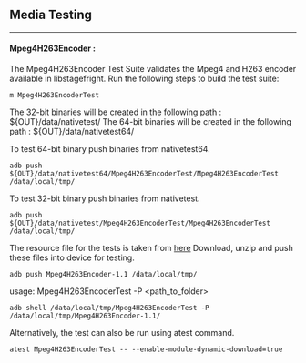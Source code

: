 ## Media Testing ##
---

#### Mpeg4H263Encoder :
The Mpeg4H263Encoder Test Suite validates the Mpeg4 and H263 encoder available in libstagefright.
Run the following steps to build the test suite:
```
m Mpeg4H263EncoderTest
```

The 32-bit binaries will be created in the following path : ${OUT}/data/nativetest/
The 64-bit binaries will be created in the following path : ${OUT}/data/nativetest64/

To test 64-bit binary push binaries from nativetest64.
```
adb push ${OUT}/data/nativetest64/Mpeg4H263EncoderTest/Mpeg4H263EncoderTest /data/local/tmp/
```

To test 32-bit binary push binaries from nativetest.
```
adb push ${OUT}/data/nativetest/Mpeg4H263EncoderTest/Mpeg4H263EncoderTest /data/local/tmp/
```

The resource file for the tests is taken from [here](https://dl.google.com/android-unittest/media/frameworks/av/media/module/codecs/m4v_h263/enc/test/Mpeg4H263Encoder-1.1.zip) Download, unzip and push these files into device for testing.

```
adb push Mpeg4H263Encoder-1.1 /data/local/tmp/
```

usage: Mpeg4H263EncoderTest -P \<path_to_folder\>
```
adb shell /data/local/tmp/Mpeg4H263EncoderTest -P /data/local/tmp/Mpeg4H263Encoder-1.1/
```
Alternatively, the test can also be run using atest command.

```
atest Mpeg4H263EncoderTest -- --enable-module-dynamic-download=true
```
